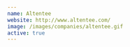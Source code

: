 ```yaml
---
name: Altentee
website: http://www.altentee.com/
image: /images/companies/altentee.gif 
active: true
---
```

